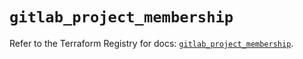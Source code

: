 # `gitlab_project_membership`

Refer to the Terraform Registry for docs: [`gitlab_project_membership`](https://registry.terraform.io/providers/gitlabhq/gitlab/17.10.0/docs/resources/project_membership).
